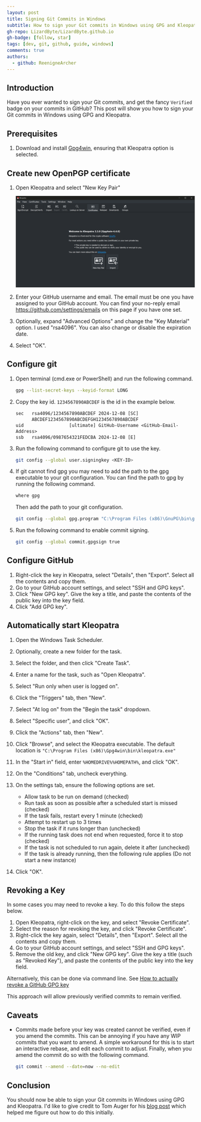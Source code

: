 ```yaml
---
layout: post
title: Signing Git Commits in Windows
subtitle: How to sign your Git commits in Windows using GPG and Kleopatra
gh-repo: LizardByte/LizardByte.github.io
gh-badge: [follow, star]
tags: [dev, git, github, guide, windows]
comments: true
authors:
  - github: ReenigneArcher
---
```


## Introduction
Have you ever wanted to sign your Git commits, and get the fancy `Verified` badge on your commits in GitHub?
This post will show you how to sign your Git commits in Windows using GPG and Kleopatra.

## Prerequisites
1. Download and install [Gpg4win](https://www.gpg4win.org/), ensuring that Kleopatra option is selected.

## Create new OpenPGP certificate
1. Open Kleopatra and select "New Key Pair"

   ![New Key Pair](/assets/img/posts/2024-12-08-git-commit-signing-in-windows/new-key-pair.png)

2. Enter your GitHub username and email. The email must be one you have assigned to your GitHub account.
   You can find your no-reply email https://github.com/settings/emails on this page if you have one set.
3. Optionally, expand "Advanced Options" and change the "Key Material" option. I used "rsa4096".
   You can also change or disable the expiration date.
4. Select "OK".

## Configure git
1. Open terminal (cmd.exe or PowerShell) and run the following command.

   ```bash
   gpg --list-secret-keys --keyid-format LONG
   ```

2. Copy the key id. `1234567890ABCDEF` is the id in the example below.

   ```
   sec   rsa4096/1234567890ABCDEF 2024-12-08 [SC]
         ABCDEF1234567890ABCDEFGH1234567890ABCDEF
   uid                 [ultimate] GitHub-Username <GitHub-Email-Address>
   ssb   rsa4096/0987654321FEDCBA 2024-12-08 [E]
   ```

3. Run the following command to configure git to use the key.

   ```bash
   git config --global user.signingkey <KEY-ID>
   ```

4. If git cannot find gpg you may need to add the path to the gpg executable to your git configuration.
   You can find the path to gpg by running the following command.

   ```bash
   where gpg
   ```

   Then add the path to your git configuration.

   ```bash
   git config --global gpg.program "C:\Program Files (x86)\GnuPG\bin\gpg.exe"
   ```

5. Run the following command to enable commit signing.

   ```bash
   git config --global commit.gpgsign true
   ```

## Configure GitHub
1. Right-click the key in Kleopatra, select "Details", then "Export". Select all the contents and copy them.
2. Go to your GitHub account settings, and select "SSH and GPG keys".
3. Click "New GPG key". Give the key a title, and paste the contents of the public key into the key field.
4. Click "Add GPG key".

## Automatically start Kleopatra
1. Open the Windows Task Scheduler.
2. Optionally, create a new folder for the task.
3. Select the folder, and then click "Create Task".
4. Enter a name for the task, such as "Open Kleopatra".
5. Select "Run only when user is logged on".
6. Click the "Triggers" tab, then "New".
7. Select "At log on" from the "Begin the task" dropdown.
8. Select "Specific user", and click "OK".
9. Click the "Actions" tab, then "New".
10. Click "Browse", and select the Kleopatra executable.
    The default location is `"C:\Program Files (x86)\Gpg4win\bin\kleopatra.exe"`
11. In the "Start in" field, enter `%HOMEDRIVE%%HOMEPATH%`, and click "OK".
12. On the "Conditions" tab, uncheck everything.
13. On the settings tab, ensure the following options are set.

    - Allow task to be run on demand (checked)
    - Run task as soon as possible after a scheduled start is missed (checked)
    - If the task fails, restart every 1 minute (checked)
    - Attempt to restart up to 3 times
    - Stop the task if it runs longer than (unchecked)
    - If the running task does not end when requested, force it to stop (checked)
    - If the task is not scheduled to run again, delete it after (unchecked)
    - If the task is already running, then the following rule applies (Do not start a new instance)

14. Click "OK".

## Revoking a Key
In some cases you may need to revoke a key. To do this follow the steps below.

1. Open Kleopatra, right-click on the key, and select "Revoke Certificate".
2. Select the reason for revoking the key, and click "Revoke Certificate".
3. Right-click the key again, select "Details", then "Export". Select all the contents and copy them.
4. Go to your GitHub account settings, and select "SSH and GPG keys".
5. Remove the old key, and click "New GPG key". Give the key a title (such as "Revoked Key"),
   and paste the contents of the public key into the key field.

Alternatively, this can be done via command line.
See [How to actually revoke a GitHub GPG key](https://github.com/orgs/community/discussions/108355#discussioncomment-8476035)

This approach will allow previously verified commits to remain verified.

## Caveats
- Commits made before your key was created cannot be verified, even if you amend the commits. This can be annoying if
  you have any WIP commits that you want to amend. A simple workaround for this is to start an interactive rebase,
  and edit each commit to adjust. Finally, when you amend the commit do so with the following command.

  ```bash
  git commit --amend --date=now --no-edit
  ```

## Conclusion
You should now be able to sign your Git commits in Windows using GPG and Kleopatra. I'd like to give credit to
Tom Auger for his [blog post](https://tau.gr/posts/2018-06-29-how-to-set-up-signing-commits-with-git/) which helped me
figure out how to do this initially.
